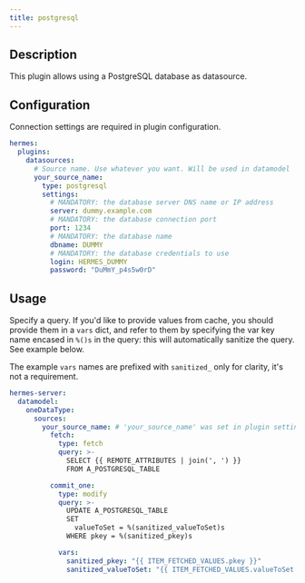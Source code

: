 ```yaml
---
title: postgresql
---
```


## Description

This plugin allows using a PostgreSQL database as datasource.

## Configuration

Connection settings are required in plugin configuration.

```yaml
hermes:
  plugins:
    datasources:
      # Source name. Use whatever you want. Will be used in datamodel
      your_source_name:
        type: postgresql
        settings:
          # MANDATORY: the database server DNS name or IP address
          server: dummy.example.com
          # MANDATORY: the database connection port
          port: 1234
          # MANDATORY: the database name
          dbname: DUMMY
          # MANDATORY: the database credentials to use
          login: HERMES_DUMMY
          password: "DuMmY_p4s5w0rD"
```

## Usage

Specify a query. If you'd like to provide values from cache, you should provide them in a `vars` dict, and refer to them by specifying the var key name encased in `%()s` in the query: this will automatically sanitize the query. See example below.

The example `vars` names are prefixed with `sanitized_` only for clarity, it's not a requirement.

```yaml
hermes-server:
  datamodel:
    oneDataType:
      sources:
        your_source_name: # 'your_source_name' was set in plugin settings
          fetch:
            type: fetch
            query: >-
              SELECT {{ REMOTE_ATTRIBUTES | join(', ') }}
              FROM A_POSTGRESQL_TABLE

          commit_one:
            type: modify
            query: >-
              UPDATE A_POSTGRESQL_TABLE
              SET
                valueToSet = %(sanitized_valueToSet)s
              WHERE pkey = %(sanitized_pkey)s

            vars:
              sanitized_pkey: "{{ ITEM_FETCHED_VALUES.pkey }}"
              sanitized_valueToSet: "{{ ITEM_FETCHED_VALUES.valueToSet }}"
```
